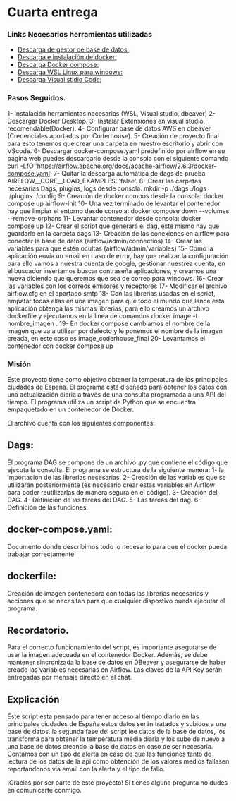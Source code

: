 # Cuarta entrega

### Links Necesarios herramientas utilizadas 

* [Descarga de gestor de base de datos:](https://dbeaver.io/download/)
* [Descarga e instalación de docker:](https://www.docker.com/products/docker-desktop/)
* [Descarga Docker compose:](https://airflow.apache.org/docs/apache-airflow/stable/howto/docker-compose/index.html)
* [Descarga WSL Linux para windows:](https://learn.microsoft.com/es-es/windows/wsl/install)
* [Descarga Visual stidio Code:](https://code.visualstudio.com/)

### Pasos Seguidos.

1- Instalación herramientas necesarias (WSL, Visual studio, dbeaver)
2- Descargar Docker Desktop.
3- Instalar Extensiones en visual studio, recomendable(Docker).
4- Configurar base de datos AWS en dbeaver (Credenciales aportados por Coderhouse).
5- Creación de proyecto final para esto tenemos que crear una carpeta en nuestro escritorio y abrir con VScode.
6- Descargar docker-compose.yaml predefinido por airflow en su página web puedes descargarlo desde la consola con el siguiente comando curl -LfO 'https://airflow.apache.org/docs/apache-airflow/2.6.3/docker-compose.yaml'
7- Quitar la descarga automática de dags de prueba AIRFLOW__CORE__LOAD_EXAMPLES: 'false'.
8- Crear las carpetas necesarias Dags, plugins, logs desde consola. mkdir -p ./dags ./logs ./plugins ./config
9- Creación de docker compos desde la consola: docker compose up airflow-init
10- Una vez terminado de levantar el contenedor hay que limpiar el entorno desde consola: docker compose down --volumes --remove-orphans
11- Levantar contenedor desde consola: docker compose up
12- Crear el script que generará el dag, este mismo hay que guardarlo en la carpeta dags
13- Creación de las conexiones en airflow para conectar la base de datos (airflow/admin/connectios)
14- Crear las variables para que estén ocultas (airflow/admin/variables)
15- Como la aplicación envia un email en caso de error, hay que realizar la configuración para ello vamos a nuestra cuenta de google, gestionar nuestrea cuenta, en el buscador insertamos buscar contraseña aplicaciones,  y creamos una nueva diciendo que queremos que sea de correo para windows. 
16- Crear las variables con los correos emisores y receptores
17- Modificar el archivo airflow.cfg en el apartado smtp
18- Con las librerias usadas en el scriot, empatar todas ellas en una imagen para que todo el mundo que lance esta aplicación obtenga las mismas librerias, para ello creamos un archivo dockerfile y ejecutamos en la linea de comandos docker image -t nombre_imagen .
19- En docker compose cambiamos el nombre de la imagen que va a utilizar por defecto y le ponemos el nombre de la imagen creada, en este caso es image_coderhouse_final
20- Levantamos el contenedor con docker compose up 


### Misión
Este proyecto tiene como objetivo obtener la temperatura de las principales ciudades de España. El programa está diseñado para obtener los datos con una actualización diaria a través de una consulta programada a una API del tiempo. El programa utiliza un script de Python que se encuentra empaquetado en un contenedor de Docker.

El archivo cuenta con los siguientes componentes:

## Dags: 
El programa DAG se compone de un archivo .py que contiene el código que ejecuta la consulta. El programa se estructura de la siguiente manera: 
    1- la importacion de las librerias necesarias.
    2- Creación de las variables que se utilizarán posteriormente (es necesario crear estas variables en Airflow para poder reutilizarlas de manera segura en el código). 
    3- Creación del DAG. 
    4- Definición de las tareas del DAG. 
    5- Las tareas del dag. 
    6- Definición de las funciones.

## docker-compose.yaml:
Documento donde describimos todo lo necesario para que el docker pueda trabajar correctamente

## dockerfile:
Creación de imagen contenedora con todas las librerias necesarias y acciones que se necesitan para que cualquier dispostivo pueda ejecutar el programa.

## Recordatorio.
Para el correcto funcionamiento del script, es importante asegurarse de usar la imagen adecuada en el contenedor Docker. Además, se debe mantener sincronizada la base de datos en DBeaver y asegurarse de haber creado las variables necesarias en Airflow. Las claves de la API Key serán entregadas por mensaje directo en el chat.

## Explicación
Este script esta pensado para tener acceso al tiempo diario en las principales ciudades de España estos datos serán tratados y subidos a una base de datos. la segunda fase del script lee datos de la base de datos, los transforma para obtener la temperatura media diaria y los sube de nuevo a una base de datos  creando la base de datos en caso de ser necesaria.
Contamos con un tipo de alerta en caso de que las funciones tanto de lectura de los datos de la api como obtención de los valores medios fallasen reportandonos via email con la alerta y el tipo de fallo.

¡Gracias por ser parte de este proyecto! Si tienes alguna pregunta no dudes en comunicarte conmigo.
